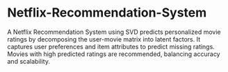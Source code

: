 # Netflix-Recommendation-System
 A Netflix Recommendation System using SVD predicts personalized movie ratings by decomposing the user-movie matrix into latent factors. It captures user preferences and item attributes to predict missing ratings. Movies with high predicted ratings are recommended, balancing accuracy and scalability.
